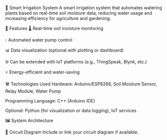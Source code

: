 🌱 Smart Irrigation System
A smart irrigation system that automates watering plants based on real-time soil moisture data, reducing water usage and increasing efficiency for agriculture and gardening.

📌 Features
🌡️ Real-time soil moisture monitoring

💧 Automated water pump control

📊 Data visualization (optional with plotting or dashboard)

🌐 Can be extended with IoT platforms (e.g., ThingSpeak, Blynk, etc.)

⚡ Energy-efficient and water-saving

🛠️ Technologies Used
Hardware: Arduino/ESP8266, Soil Moisture Sensor, Relay Module, Water Pump

Programming Language: C++ (Arduino IDE)

Optional: Python (for visualization or data logging), IoT services

🖼️ System Architecture
<!-- Update the path when adding to GitHub -->

🔌 Circuit Diagram
Include or link your circuit diagram if available.
